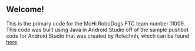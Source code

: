 ## Welcome!
This is the primary code for the McHi RoboDogs FTC team number 11009. This code was built using Java in Android Studio off of the sample pushbot code for Android Studio that was created by ftctechnh, which can be found [here](https://github.com/ftctechnh/ftc_app).
